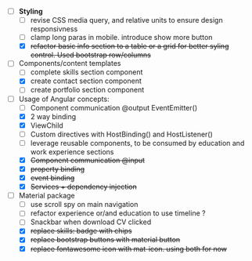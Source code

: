 -   [ ] **Styling**
    -   [ ] revise CSS media query, and relative units to ensure design responsivness
    -   [ ] clamp long paras in mobile. introduce show more button
    -   [x] ~~refactor basic info section to a table or a grid for better syling control. Used bootstrap row/columns~~
-   [ ] Components/content templates
    -   [ ] complete skills section component
    -   [x] create contact section component
    -   [ ] create portfolio section component
-   [ ] Usage of Angular concepts:
    -   [ ] Component communication @output EventEmitter()
    -   [x] 2 way binding
    -   [x] ViewChild
    -   [ ] Custom directives with HostBinding() and HostListener()
    -   [ ] leverage reusable components, to be consumed by education and work experience sections
    -   [x] ~~Component communication @input~~
    -   [x] ~~property binding~~
    -   [x] ~~event binding~~
    -   [x] ~~Services + dependency injection~~
-   [ ] Material package
    -   [ ] use scroll spy on main navigation
    -   [ ] refactor experience or/and education to use timeline ?
    -   [ ] Snackbar when download CV clicked
    -   [x] ~~replace skills: badge with chips~~
    -   [x] ~~replace bootstrap buttons with material button~~
    -   [x] ~~replace fontawesome icon with mat-icon. using both for now~~
